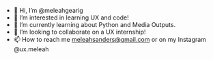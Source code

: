 - 👋 Hi, I’m @meleahgearig
- 👀 I’m interested in learning UX and code!
- 🌱 I’m currently learning about Python and Media Outputs.
- 💞️ I’m looking to collaborate on a UX internship!
- 📫 How to reach me meleahsanders@gmail.com or on my Instagram @ux.meleah

<!---
meleahgearig/meleahgearig is a ✨ special ✨ repository because its `README.md` (this file) appears on your GitHub profile.
You can click the Preview link to take a look at your changes.
--->
